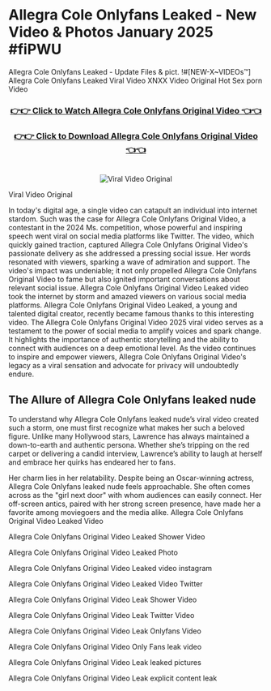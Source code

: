 # Allegra Cole Onlyfans Leaked - New Video & Photos January 2025 #fiPWU

Allegra Cole Onlyfans Leaked - Update Files & pict. !#[NEW-X~VIDEOs™] Allegra Cole Onlyfans Leaked Viral Video XNXX Video Original Hot Sex porn Video
<br>
<div align="center">
<h3><a href="https://links2leaks.com?utm_source=allegracole&utm_medium=gitlong" rel="nofollow">👉👉 Click to Watch Allegra Cole Onlyfans Original Video 👈👈</a></h3>
<h3><a href="https://links2leaks.com?utm_source=allegracole&utm_medium=gitlong" rel="nofollow">👉👉 Click to Download Allegra Cole Onlyfans Original Video 👈👈</a></h3>
<br>
<a href="https://links2leaks.com?utm_source=allegracole&utm_medium=gitlong" rel="nofollow"><img src="https://i.ibb.co/Gkj2r4b/banner.png" alt="Viral Video Original" style="max-width: 100%; display: inline-block;" data-target="animated-image.originalImage"></a>
</div>

Viral Video Original

In today's digital age, a single video can catapult an individual into internet stardom. Such was the case for Allegra Cole Onlyfans Original Video, a contestant in the 2024 Ms. competition, whose powerful and inspiring speech went viral on social media platforms like Twitter.
The video, which quickly gained traction, captured Allegra Cole Onlyfans Original Video's passionate delivery as she addressed a pressing social issue. Her words resonated with viewers, sparking a wave of admiration and support. The video's impact was undeniable; it not only propelled Allegra Cole Onlyfans Original Video to fame but also ignited important conversations about relevant social issue.
Allegra Cole Onlyfans Original Video Leaked video took the internet by storm and amazed viewers on various social media platforms. Allegra Cole Onlyfans Original Video Leaked, a young and talented digital creator, recently became famous thanks to this interesting video.
The Allegra Cole Onlyfans Original Video 2025 viral video serves as a testament to the power of social media to amplify voices and spark change. It highlights the importance of authentic storytelling and the ability to connect with audiences on a deep emotional level. As the video continues to inspire and empower viewers, Allegra Cole Onlyfans Original Video's legacy as a viral sensation and advocate for privacy will undoubtedly endure.

<h2>The Allure of Allegra Cole Onlyfans leaked nude</h2>


To understand why Allegra Cole Onlyfans leaked nude’s viral video created such a storm, one must first recognize what makes her such a beloved figure. Unlike many Hollywood stars, Lawrence has always maintained a down-to-earth and authentic persona. Whether she’s tripping on the red carpet or delivering a candid interview, Lawrence’s ability to laugh at herself and embrace her quirks has endeared her to fans.

Her charm lies in her relatability. Despite being an Oscar-winning actress, Allegra Cole Onlyfans leaked nude feels approachable. She often comes across as the "girl next door" with whom audiences can easily connect. Her off-screen antics, paired with her strong screen presence, have made her a favorite among moviegoers and the media alike.
Allegra Cole Onlyfans Original Video Leaked Video

Allegra Cole Onlyfans Original Video Leaked Shower Video

Allegra Cole Onlyfans Original Video Leaked Photo

Allegra Cole Onlyfans Original Video Leaked video instagram

Allegra Cole Onlyfans Original Video Leaked Video Twitter

Allegra Cole Onlyfans Original Video Leak Shower Video

Allegra Cole Onlyfans Original Video Leak Twitter Video

Allegra Cole Onlyfans Original Video Leak Onlyfans Video

Allegra Cole Onlyfans Original Video Only Fans leak video

Allegra Cole Onlyfans Original Video Leak leaked pictures

Allegra Cole Onlyfans Original Video Leak explicit content leak